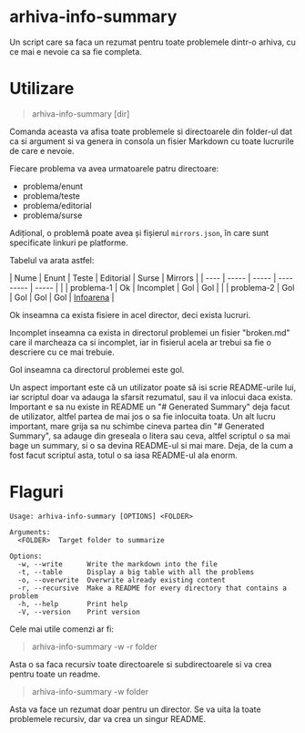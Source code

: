 # arhiva-info-summary

Un script care sa faca un rezumat pentru toate problemele dintr-o arhiva, cu
ce mai e nevoie ca sa fie completa.

# Utilizare

> arhiva-info-summary [dir]

Comanda aceasta va afisa toate problemele si directoarele din folder-ul dat
ca si argument si va genera in consola un fisier Markdown cu toate lucrurile de 
care e nevoie.

Fiecare problema va avea urmatoarele patru directoare:

* problema/enunt
* problema/teste
* problema/editorial
* problema/surse

Adițional, o problemă poate avea și fișierul `mirrors.json`, în care sunt specificate linkuri pe
platforme.

Tabelul va arata astfel:

| Nume | Enunt | Teste | Editorial | Surse | Mirrors |
| ---- | ----- | ----- | --------- | ----- | |
| problema-1 | Ok | Incomplet | Gol | Gol | |
| problema-2 | Gol | Gol | Gol | Gol | [Infoarena](https://infoarena.ro/) |

Ok inseamna ca exista fisiere in acel director, deci exista lucruri.

Incomplet inseamna ca exista in directorul problemei un fisier "broken.md"
care il marcheaza ca si incomplet, iar in fisierul acela ar trebui sa fie o
descriere cu ce mai trebuie.

Gol inseamna ca directorul problemei este gol.

Un aspect important este că un utilizator poate să isi scrie README-urile lui, iar scriptul
doar va adauga la sfarsit rezumatul, sau il va inlocui daca exista. Important e sa nu existe
in README un "# Generated Summary" deja facut de utilizator, altfel partea de mai jos o sa fie
inlocuita toata. Un alt lucru important, mare grija sa nu schimbe cineva partea din "# Generated Summary",
sa adauge din greseala o litera sau ceva, altfel scriptul o sa mai bage un summary, si o sa devina README-ul 
si mai mare. Deja, de la cum a fost facut scriptul asta, totul o sa iasa README-ul ala enorm.

# Flaguri

```
Usage: arhiva-info-summary [OPTIONS] <FOLDER>

Arguments:
  <FOLDER>  Target folder to summarize

Options:
  -w, --write      Write the markdown into the file
  -t, --table      Display a big table with all the problems
  -o, --overwrite  Overwrite already existing content
  -r, --recursive  Make a README for every directory that contains a problem
  -h, --help       Print help
  -V, --version    Print version
```

Cele mai utile comenzi ar fi:

> arhiva-info-summary -w -r folder

Asta o sa faca recursiv toate directoarele si subdirectoarele si va crea pentru toate un readme.

> arhiva-info-summary -w folder

Asta va face un rezumat doar pentru un director. Se va uita la toate problemele recursiv, dar va crea 
un singur README.
